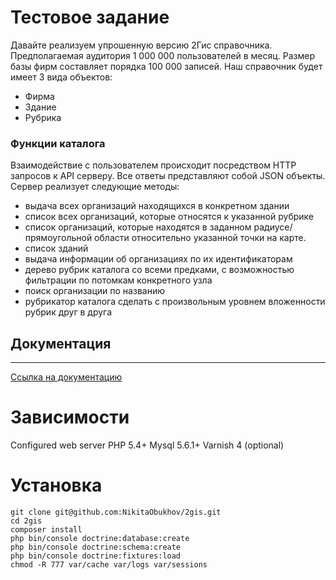 # Тестовое задание

Давайте реализуем упрошенную версию 2Гис справочника. Предполагаемая аудитория 1 000 000 пользователей в месяц. Размер базы фирм составляет порядка 100 000 записей.
Наш справочник будет имеет 3 вида объектов:
* Фирма
* Здание
* Рубрика

### Функции каталога
Взаимодействие с пользователем происходит посредством HTTP запросов к API серверу. Все ответы представляют собой JSON объекты.
Сервер реализует следующие методы:
* выдача всех организаций находящихся в конкретном здании
* список всех организаций, которые относятся к указанной рубрике
* список организаций, которые находятся в заданном радиусе/прямоугольной области относительно указанной точки на карте.
* список зданий
* выдача информации об организациях по их идентификаторам
* дерево рубрик каталога со всеми предками, с возможностью фильтрации по потомкам конкретного узла
* поиск организации по названию
* рубрикатор каталога сделать с произвольным уровнем вложенности рубрик друг в друга

## Документация
-------------

[Ссылка на документацию](http://85.143.210.108/doc)

# Зависимости

   Configured web server
   PHP 5.4+
   Mysql 5.6.1+
   Varnish 4 (optional)

# Установка

    git clone git@github.com:NikitaObukhov/2gis.git
    cd 2gis
    composer install
    php bin/console doctrine:database:create
    php bin/console doctrine:schema:create
    php bin/console doctrine:fixtures:load
    chmod -R 777 var/cache var/logs var/sessions

